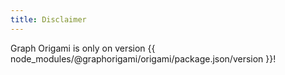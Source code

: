 ```yaml
---
title: Disclaimer
---
```


Graph Origami is only on version {{ node_modules/@graphorigami/origami/package.json/version }}!
